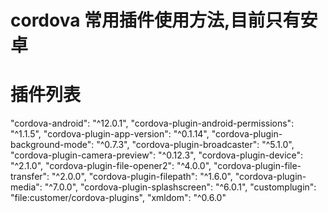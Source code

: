 # cordova 常用插件使用方法,目前只有安卓

# 插件列表

"cordova-android": "^12.0.1",
"cordova-plugin-android-permissions": "^1.1.5",
"cordova-plugin-app-version": "^0.1.14",
"cordova-plugin-background-mode": "^0.7.3",
"cordova-plugin-broadcaster": "^5.1.0",
"cordova-plugin-camera-preview": "^0.12.3",
"cordova-plugin-device": "^2.1.0",
"cordova-plugin-file-opener2": "^4.0.0",
"cordova-plugin-file-transfer": "^2.0.0",
"cordova-plugin-filepath": "^1.6.0",
"cordova-plugin-media": "^7.0.0",
"cordova-plugin-splashscreen": "^6.0.1",
"customplugin": "file:customer/cordova-plugins",
"xmldom": "^0.6.0"
